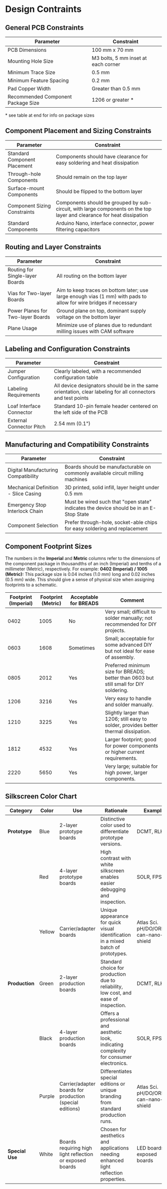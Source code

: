 # Design Contraints

## General PCB Constraints

| **Parameter**                      | **Constraint**                      |
| ---------------------------------- | ----------------------------------- |
| PCB Dimensions                     | 100 mm x 70 mm                      |
| Mounting Hole Size                 | M3 bolts, 5 mm inset at each corner |
| Minimum Trace Size                 | 0.5 mm                              |
| Minimum Feature Spacing            | 0.2 mm                              |
| Pad Copper Width                   | Greater than 0.5 mm                 |
| Recommended Component Package Size | 1206 or greater \*                  |

\* see table at end for info on package sizes

## Component Placement and Sizing Constraints

| **Parameter**                | **Constraint**                                                                                                         |
| ---------------------------- | ---------------------------------------------------------------------------------------------------------------------- |
| Standard Component Placement | Components should have clearance for easy soldering and heat dissipation                                               |
| Through-hole Components      | Should remain on the top layer                                                                                         |
| Surface-mount Components     | Should be flipped to the bottom layer                                                                                  |
| Component Sizing Constraints | Components should be grouped by sub-circuit, with large components on the top layer and clearance for heat dissipation |
| Standard Components          | Arduino Nano, interface connector, power filtering capacitors                                                          |

## Routing and Layer Constraints

| **Parameter**                     | **Constraint**                                                                                                    |
| --------------------------------- | ----------------------------------------------------------------------------------------------------------------- |
| Routing for Single-layer Boards   | All routing on the bottom layer                                                                                   |
| Vias for Two-layer Boards         | Aim to keep traces on bottom later; use large enough vias (1 mm) with pads to allow for wire bridges if necessary |
| Power Planes for Two-layer Boards | Ground plane on top, dominant supply voltage on the bottom layer                                                  |
| Plane Usage                       | Minimize use of planes due to redundant milling issues with CAM software                                          |

## Labeling and Configuration Constraints

| **Parameter**            | **Constraint**                                                                                              |
| ------------------------ | ----------------------------------------------------------------------------------------------------------- |
| Jumper Configuration     | Clearly labeled, with a recommended configuration table                                                     |
| Labeling Requirements    | All device designators should be in the same orientation, clear labeling for all connectors and test points |
| Loaf Interface Connector | Standard 10-pin female header centered on the left side of the PCB                                          |
| External Connector Pitch | 2.54 mm (0.1")                                                                                              |

## Manufacturing and Compatibility Constraints

| **Parameter**                        | **Constraint**                                                                         |
| ------------------------------------ | -------------------------------------------------------------------------------------- |
| Digital Manufacturing Compatibility  | Boards should be manufacturable on commonly available circuit milling machines         |
| Mechanical Definition - Slice Casing | 3D printed, solid infill, layer height under 0.5 mm                                    |
| Emergency Stop Interlock Chain       | Must be wired such that "open state" indicates the device should be in an E-Stop State |
| Component Selection                  | Prefer through-hole, socket-able chips for easy soldering and replacement              |

## Component Footprint Sizes

The numbers in the **Imperial** and **Metric** columns refer to the dimensions of the component package in thousandths of an inch (Imperial) and tenths of a millimeter (Metric), respectively. For example: **0402 (Imperial) / 1005 (Metric):** This package size is 0.04 inches (1.0 mm) long and 0.02 inches (0.5 mm) wide. This should give a sense of physical size when assigning footprints to a schematic.

| **Footprint (Imperial)** | **Footprint (Metric)** | **Acceptable for BREADS** | **Comment**                                                                            |
| ------------------------ | ---------------------- | ------------------------- | -------------------------------------------------------------------------------------- |
| 0402                     | 1005                   | No                        | Very small; difficult to solder manually; not recommended for DIY projects.            |
| 0603                     | 1608                   | Sometimes                 | Small; acceptable for some advanced DIY but not ideal for ease of assembly.            |
| 0805                     | 2012                   | Yes                       | Preferred minimum size for BREADS; better than 0603 but still small for DIY soldering. |
| 1206                     | 3216                   | Yes                       | Very easy to handle and solder manually.                                               |
| 1210                     | 3225                   | Yes                       | Slightly larger than 1206; still easy to solder, provides better thermal dissipation.  |
| 1812                     | 4532                   | Yes                       | Larger footprint; good for power components or higher current requirements.            |
| 2220                     | 5650                   | Yes                       | Very large; suitable for high power, larger components.                                |

## Silkscreen Color Chart

| **Category**    | **Color** | **Use**                                                  | **Rationale**                                                                             | **Examples**                             |
| --------------- | --------- | -------------------------------------------------------- | ----------------------------------------------------------------------------------------- | ---------------------------------------- |
| **Prototype**   | Blue      | 2-layer prototype boards                                 | Distinctive color used to differentiate prototype versions.                               | DCMT, RLHT                               |
|                 | Red       | 4-layer prototype boards                                 | High contrast with white silkscreen enables easier debugging and inspection.              | SOLR, FPSG                               |
|                 | Yellow    | Carrier/adapter boards                                   | Unique appearance for quick visual identification in a mixed batch of prototypes.         | Atlas Sci. pH/DO/ORP/EC, can-nano-shield |
| **Production**  | Green     | 2-layer production boards                                | Standard choice for production due to reliability, low cost, and ease of inspection.      | DCMT, RLHT                               |
|                 | Black     | 4-layer production boards                                | Offers a professional and aesthetic look, indicating complexity for consumer electronics. | SOLR, FPSG                               |
|                 | Purple    | Carrier/adapter boards for production (special editions) | Differentiates special editions or unique branding from standard production runs.         | Atlas Sci. pH/DO/ORP/EC, can-nano-shield |
| **Special Use** | White     | Boards requiring high light reflection or exposed boards | Chosen for aesthetics and applications needing enhanced light reflection properties.      | LED boards, exposed boards               |
